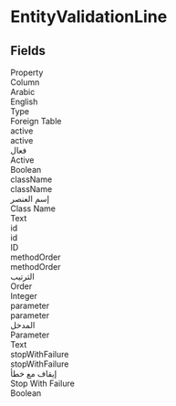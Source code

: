 # EntityValidationLine

<ContentFilter/>

<div class='searchable'>

## Fields

<div class="nama-table">
<div class="row header-row">
<div class="cell">Property</div>
<div class="cell">Column</div>
<div class="cell">Arabic</div>
<div class="cell">English</div>
<div class="cell">Type</div>
<div class="cell">Foreign Table</div>
</div><div class="row searchable" id="active">
<div class="cell" data-label="Property">active</div>
<div class="cell" data-label="Column">active</div>
<div class="cell" data-label="Arabic">فعال</div>
<div class="cell" data-label="English">Active</div>
<div class="cell" data-label="Type">Boolean</div>

</div>

<div class="row searchable" id="className">
<div class="cell" data-label="Property">className</div>
<div class="cell" data-label="Column">className</div>
<div class="cell" data-label="Arabic">إسم العنصر</div>
<div class="cell" data-label="English">Class Name</div>
<div class="cell" data-label="Type">Text</div>

</div>

<div class="row searchable" id="id">
<div class="cell" data-label="Property">id</div>
<div class="cell" data-label="Column">id</div>
<div class="cell" data-label="Arabic"></div>
<div class="cell" data-label="English"></div>
<div class="cell" data-label="Type">ID</div>

</div>

<div class="row searchable" id="methodOrder">
<div class="cell" data-label="Property">methodOrder</div>
<div class="cell" data-label="Column">methodOrder</div>
<div class="cell" data-label="Arabic">الترتيب</div>
<div class="cell" data-label="English">Order</div>
<div class="cell" data-label="Type">Integer</div>

</div>

<div class="row searchable" id="parameter">
<div class="cell" data-label="Property">parameter</div>
<div class="cell" data-label="Column">parameter</div>
<div class="cell" data-label="Arabic">المدخل</div>
<div class="cell" data-label="English">Parameter</div>
<div class="cell" data-label="Type">Text</div>

</div>

<div class="row searchable" id="stopWithFailure">
<div class="cell" data-label="Property">stopWithFailure</div>
<div class="cell" data-label="Column">stopWithFailure</div>
<div class="cell" data-label="Arabic">إيقاف مع خطأ</div>
<div class="cell" data-label="English">Stop With Failure</div>
<div class="cell" data-label="Type">Boolean</div>

</div>


</div>
</div>

